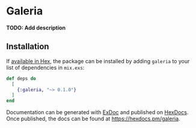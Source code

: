 # Galeria

**TODO: Add description**

## Installation

If [available in Hex](https://hex.pm/docs/publish), the package can be installed
by adding `galeria` to your list of dependencies in `mix.exs`:

```elixir
def deps do
  [
    {:galeria, "~> 0.1.0"}
  ]
end
```

Documentation can be generated with [ExDoc](https://github.com/elixir-lang/ex_doc)
and published on [HexDocs](https://hexdocs.pm). Once published, the docs can
be found at <https://hexdocs.pm/galeria>.

